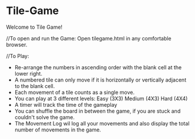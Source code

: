 # Tile-Game


Welcome to Tile Game!

//To open and run the Game:
Open tilegame.html in any comfortable browser.

//To Play:
 * Re-arrange the numbers in ascending order with the blank cell at the lower right. 
 * A numbered tile can only move if it is horizontally or vertically adjacent to the blank cell.
 * Each movement of a tile counts as a single move.
 * You can play at 3 different levels: 
        Easy (3X3)
        Medium (4X3)
        Hard (4X4)
 * A timer will track the time of the gameplay
 * You can shuffle the board in between the game, if you are stuck and couldn't solve the game.
 * The Movement Log wil log all your movements and also display the total number of movements in the game.
